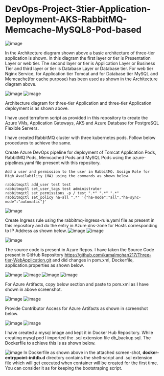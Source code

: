 # DevOps-Project-3tier-Application-Deployment-AKS-RabbitMQ-Memcache-MySQL8-Pod-based
![image](https://github.com/user-attachments/assets/4a67b13c-de54-441f-b1a0-20c20ad859ed)

In the Architecture diagram shown above a basic architecture of three-tier application is shown. In this diagram the first layer or tier is Presentation Layer or web tier. The second layer or tier is Application Layer or Business Tier and third layer or tier is Database Layer or Database tier. For web tier Nginx Service, for Application tier Tomcat and for Database tier MySQL and Memcache(for cache purpose) has been used as shown in the Architecture diagram above.

![image](https://github.com/user-attachments/assets/c8eafd13-0fbb-4fd6-a5be-8641cc7a037d)
![image](https://github.com/user-attachments/assets/5935dc09-0cf8-4f90-95e3-77b75b3d6a08)

Architecture diagram for three-tier Application and three-tier Application deployment is as shown above.

I have used terraform script as provided in this repository to create the Azure VMs, Application Gateways, AKS and Azure Database for PostgreSQL Flexible Servers.

I have created RabbitMQ cluster with three kubernetes pods. Follow below procedures to achieve the same.

Create Azure DevOps pipeline for deployment of Tomcat Application Pods, RabbitMQ Pods, Memcached Pods and MySQL Pods using the azure-pipelines.yaml file prresent with this repository.
```
Add a user and permission to the user in RabbitMQ. Assign Role for High Availability (HA) using the commands as shown below.

rabbitmqctl add_user test test
rabbitmqctl set_user_tags test administrator
rabbitmqctl set_permissions -p / test ".*" ".*" ".*"
rabbitmqctl set_policy ha-all ".*" '{"ha-mode":"all","ha-sync-mode":"automatic"}' 
```
![image](https://github.com/user-attachments/assets/e4648891-b703-4efd-8bae-f76afd5b3256)

Create Ingress rule using the rabbitmq-ingress-rule.yaml file as present in this repository and do the entry in Azure dns-zone for Hosts corresponding to IP Address as shown below.
![image](https://github.com/user-attachments/assets/7dd2c517-e3a0-4a77-90c3-836cb8b72d82)
![image](https://github.com/user-attachments/assets/82c379f4-36ea-45b4-8e16-024433e87860)

![image](https://github.com/user-attachments/assets/34e243b3-985c-483d-bc8c-f3361d825f05)

The source code is present in Azure Repos. I have taken the Source Code present in GitHub Repository https://github.com/kamalmohan217/Three-tier-WebApplication.git and did changes in pom.xml, Dockerfile, application.properties as shown below.

![image](https://github.com/user-attachments/assets/20d8d1ac-b7c5-4ecd-850a-bc0ba766bfad)
![image](https://github.com/user-attachments/assets/c027ad1c-8a88-4f56-838c-659ce79465e8)
![image](https://github.com/user-attachments/assets/9ca4d1bb-0976-4293-841b-db7ba7b75917)
![image](https://github.com/user-attachments/assets/19fde3a2-a1e2-464f-95d7-621c0cc25509)

For Azure Artifacts, copy below section and paste to pom.xml as I have shown in above screenshot.

![image](https://github.com/user-attachments/assets/5b1b7103-e06b-49ca-8522-9da5c8484d08)
![image](https://github.com/user-attachments/assets/04b417a3-c738-4a7b-bab7-df23e16c471c)

Provide Contributor Access for Azure Artifacts as shown in screenshot below.

![image](https://github.com/user-attachments/assets/69d235a4-4d1d-4bcc-87d1-29c87629c5f2)
![image](https://github.com/user-attachments/assets/146adf49-5f7b-4f1f-a565-2a994e50561d)

I have created a mysql image and kept it in Docker Hub Repository. While creating mysql pod I imported the .sql extension file db_backup.sql. The Dockerfile to achieve this is as shown below.

![image](https://github.com/user-attachments/assets/0a7df3a3-2c4b-48c3-b85d-69275bc3635e)
In Dockerfile as shown above in the attached screen-shot, **docker-entrypoint-initdb.d** directory contains the shell-script and .sql extension file which will get executed when container will be created for the first time. You can consider it as for keeping the bootstraping script.
